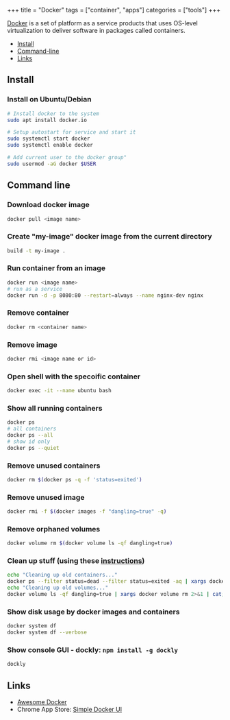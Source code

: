 +++
title = "Docker"
tags = ["container", "apps"]
categories = ["tools"]
+++


[Docker](https://www.docker.com/) is a set of platform as a service products that uses OS-level virtualization to deliver software in packages called containers.
<!--more-->

* [Install](#install)
* [Command-line](#command-line)
* [Links](#links)

## Install

### Install on Ubuntu/Debian
```bash
# Install docker to the system
sudo apt install docker.io

# Setup autostart for service and start it
sudo systemctl start docker
sudo systemctl enable docker

# Add current user to the docker group"
sudo usermod -aG docker $USER
```

## Command line

### Download docker image
```bash
docker pull <image name>
```

### Create "my-image" docker image from the current directory
```bash
build -t my-image .
```

### Run container from an image
```bash
docker run <image name>
# run as a service
docker run -d -p 8080:80 --restart=always --name nginx-dev nginx
```

### Remove container
```bash
docker rm <container name>
```

### Remove image
```bash
docker rmi <image name or id>
```

### Open shell with the specoific container
```bash
docker exec -it --name ubuntu bash
```

### Show all running containers
```bash
docker ps
# all containers
docker ps --all
# show id only
docker ps --quiet
```

### Remove unused containers
```bash
docker rm $(docker ps -q -f 'status=exited')
```

### Remove unused image
```bash
docker rmi -f $(docker images -f "dangling=true" -q)
```

### Remove orphaned volumes
```bash
docker volume rm $(docker volume ls -qf dangling=true)
```

### Clean up stuff (using these [instructions](https://lebkowski.name/docker-volumes/))
```bash
echo "Cleaning up old containers..."
docker ps --filter status=dead --filter status=exited -aq | xargs docker rm -v 2>&1 | cat;
echo "Cleaning up old volumes..."
docker volume ls -qf dangling=true | xargs docker volume rm 2>&1 | cat;
```

### Show disk usage by docker images and containers
```bash
docker system df
docker system df --verbose
```

### Show console GUI - dockly: ```npm install -g dockly```
```bash
dockly
```


## Links

* [Awesome Docker](https://github.com/veggiemonk/awesome-docker)
* Chrome App Store: [Simple Docker UI](https://chrome.google.com/webstore/detail/simple-docker-ui/jfaelnolkgonnjdlkfokjadedkacbnib)
